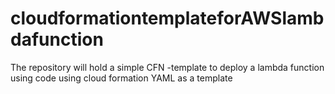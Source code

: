 # cloudformationtemplateforAWSlambdafunction
The repository will hold a simple CFN -template to deploy a lambda function using code using cloud formation YAML as a template 
